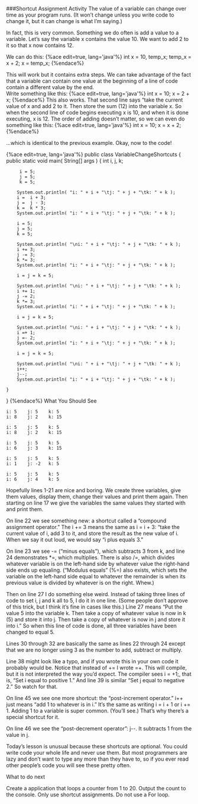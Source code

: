 ###Shortcut Assignment Activity
The value of a variable can change over time as your program runs. (It won’t change unless you write code to change it, but it can change is what I’m saying.)

In fact, this is very common. Something we do often is add a value to a variable. Let’s say the variable x contains the value 10. We want to add 2 to it so that x now contains 12.

We can do this:
{%ace edit=true, lang='java'%}
int x = 10, temp_x;
temp_x = x + 2;
x = temp_x;
{%endace%}

This will work but it contains extra steps. We can take advantage of the fact that a variable can contain one value at the beginning of a line of code contain a different value by the end.  
Write something like this:
{%ace edit=true, lang='java'%}
int x = 10;
x = 2 + x;
{%endace%}
This also works. That second line says “take the current value of x and add 2 to it. Then store the sum (12) into the variable x. So when the second line of code begins executing x is 10, and when it is done executing, x is 12. The order of adding doesn’t matter, so we can even do something like this:
{%ace edit=true, lang='java'%}
int x = 10;
x = x + 2;
{%endace%}

…which is identical to the previous example. Okay, now to the code!

{%ace edit=true, lang='java'%}
 public class VariableChangeShortcuts
 {
     public static void main( String[] args )
     {
         int i, j, k;
 
         i = 5;
         j = 5;
         k = 5;
 
        System.out.println( "i: " + i + "\tj: " + j + "\tk: " + k );
        i =  i + 3;
        j =  j - 3;
        k =  k * 3;
        System.out.println( "i: " + i + "\tj: " + j + "\tk: " + k );

        i = 5;
        j = 5;
        k = 5;

        System.out.println( "\ni: " + i + "\tj: " + j + "\tk: " + k );
        i += 3;
        j -= 3;
        k *= 3;
        System.out.println( "i: " + i + "\tj: " + j + "\tk: " + k );

        i = j = k = 5;

        System.out.println( "\ni: " + i + "\tj: " + j + "\tk: " + k );
        i += 1;
        j -= 2;
        k *= 3;
        System.out.println( "i: " + i + "\tj: " + j + "\tk: " + k );

        i = j = k = 5;

        System.out.println( "\ni: " + i + "\tj: " + j + "\tk: " + k );
        i =+ 1;
        j =- 2;
        System.out.println( "i: " + i + "\tj: " + j + "\tk: " + k );

        i = j = k = 5;

        System.out.println( "\ni: " + i + "\tj: " + j + "\tk: " + k );
        i++;
        j--;
        System.out.println( "i: " + i + "\tj: " + j + "\tk: " + k );

    }
}
{%endace%}
What You Should See
```
i: 5    j: 5    k: 5
i: 8    j: 2    k: 15

i: 5    j: 5    k: 5
i: 8    j: 2    k: 15

i: 5    j: 5    k: 5
i: 6    j: 3    k: 15

i: 5    j: 5    k: 5
i: 1    j: -2   k: 5

i: 5    j: 5    k: 5
i: 6    j: 4    k: 5
```

Hopefully lines 1-21 are nice and boring. We create three variables, give them values, display them, change their values and print them again. Then starting on line 17 we give the variables the same values they started with and print them. 

On line 22 we see something new: a shortcut called a “compound assignment operator.” The i += 3 means the same as i = i + 3: “take the current value of i, add 3 to it, and store the result as the new value of i. When we say it out loud, we would say “i plus equals 3.” 

On line 23 we see -= (“minus equals”), which subtracts 3 from k, and line 24 demonstrates *=, which multiplies. There is also /=, which divides whatever variable is on the left-hand side by whatever value the right-hand side ends up equaling. (“Modulus equals” (%=) also exists, which sets the variable on the left-hand side equal to whatever the remainder is when its previous value is divided by whatever is on the right. Whew.) 

Then on line 27 I do something else weird. Instead of taking three lines of code to set i, j and k all to 5, I do it in one line. (Some people don’t approve of this trick, but I think it’s fine in cases like this.) Line 27 means “Put the value 5 into the variable k. Then take a copy of whatever value is now in k (5) and store it into j. Then take a copy of whatever is now in j and store it into i.” So when this line of code is done, all three variables have been changed to equal 5. 

Lines 30 through 32 are basically the same as lines 22 through 24 except that we are no longer using 3 as the number to add, subtract or multiply. 

Line 38 might look like a typo, and if you wrote this in your own code it probably would be. Notice that instead of += I wrote =+. This will compile, but it is not interpreted the way you’d expect. The compiler sees i = +1;, that is, “Set i equal to positive 1.” And line 39 is similar “Set j equal to negative 2.” So watch for that. 

On line 45 we see one more shortcut: the “post-increment operator.” i++ just means “add 1 to whatever is in i.” It’s the same as writing i = i + 1 or i += 1. Adding 1 to a variable is super common. (You’ll see.) That’s why there’s a special shortcut for it. 

On line 46 we see the “post-decrement operator”: j--. It subtracts 1 from the value in j. 

Today’s lesson is unusual because these shortcuts are optional. You could write code your whole life and never use them. But most programmers are lazy and don’t want to type any more than they have to, so if you ever read other people’s code you will see these pretty often.

What to do next

Create a application that loops a counter from 1 to 20. Output the count to the console. Only use shortcut assignments. Do not use a For loop.